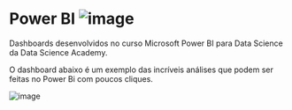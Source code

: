 # Power BI   ![image](https://user-images.githubusercontent.com/78691172/174146196-f11a9146-7c25-49da-95c4-658c1c39c11d.png)




Dashboards desenvolvidos no curso Microsoft Power BI para Data Science da Data Science Academy.

O dashboard abaixo é um exemplo das incríveis análises que podem ser feitas no Power Bi com poucos cliques.



![image](https://user-images.githubusercontent.com/78691172/174144912-8bbaa288-e11a-432d-b5bd-76e243d684cc.png)

